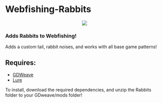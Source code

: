 # Webfishing-Rabbits

<p align="center"><img src="https://i.imgur.com/5VaQJB6.png"/></p>

### Adds Rabbits to Webfishing!
Adds a custom tail, rabbit noises, and works with all base game patterns!

## Requires:
- [GDWeave](https://github.com/NotNite/GDWeave/tree/main)
- [Lure](https://github.com/Sulayre/WebfishingLure)


To install, download the required dependencies, and unzip the Rabbits folder to your GDweave/mods folder!
